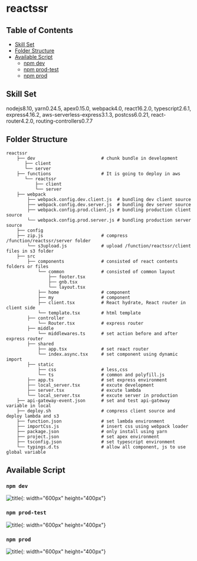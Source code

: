 # reactssr

## Table of Contents

- [Skill Set](#skill-set)
- [Folder Structure](#folder-structure)
- [Available Script](#available-script)
    - [npm dev](#npm-dev)
    - [npm prod-test](#npm-prod-test)
    - [npm prod](#npm-prod)

## Skill Set
nodejs8.10, yarn0.24.5, apex0.15.0, webpack4.0, react16.2.0, typescript2.6.1, express4.16.2, aws-serverless-express3.1.3, postcss6.0.21,
react-router4.2.0, routing-controllers0.7.7

## Folder Structure
    reactssr
        ├── dev                         # chunk bundle in development
           ├── client
           └── server
        ├── functions                   # It is going to deploy in aws
           └── reactssr
               ├── client
               └── server
        ├── webpack
            ├── webpack.config.dev.client.js  # bundling dev client source
            ├── webpack.config.dev.server.js  # bundling dev server source
            ├── webpack.config.prod.client.js # bundling production client source
            └── webpack.config.prod.server.js # bundling production server source
        ├── config
        ├── zip.js                      # compress /function/reactssr/server folder
            └── s3upload.js             # upload /function/reactssr/client files in s3 folder
        ├── src
            ├── components              # consisted of react contents folders or files
                └── common              # consisted of common layout
                    ├── footer.tsx
                    ├── gnb.tsx
                    └── layout.tsx
                ├── home                # component
                ├── my                  # component
                ├── client.tsx          # React hydrate, React router in client side
                └── template.tsx        # html template
            ├── controller
                └── Router.tsx          # express router
            ├── middle
                └── middlewares.ts      # set action before and after express router
            ├── shared
                ├── app.tsx             # set react router
                └── index.async.tsx     # set component using dynamic import
            ├── static
                ├── css                 # less,css
                └── ts                  # common and polyfill.js
            ├── app.ts                  # set express environment
            ├── local_server.tsx        # excute development
            ├── server.tsx              # excute lambda
            └── local_server.tsx        # excute server in production
        ├── api-gateway-event.json      # set and test api-gateway variable in local
        ├── deploy.sh                   # compress client source and deploy lambda and s3
        ├── function.json               # set lambda environment
        ├── importCss.js                # insert css using webpack loader
        ├── package.json                # only install using yarn
        ├── project.json                # set apex environment
        ├── tsconfig.json               # set typescript environment
        └── typings.d.ts                # allow all component, js to use global variable


## Available Script
### `npm dev`
![title](http://thumbnail.egloos.net/600x0/http://pds27.egloos.com/pds/201805/10/38/e0015438_5af409534cf10.png){: width="600px" height="400px"}
### `npm prod-test`
![title](http://thumbnail.egloos.net/600x0/http://pds26.egloos.com/pds/201805/10/38/e0015438_5af4095f448c3.png){: width="600px" height="400px"}
### `npm prod`
![title](http://thumbnail.egloos.net/600x0/http://pds27.egloos.com/pds/201805/10/38/e0015438_5af40964287a3.png){: width="600px" height="400px"}


